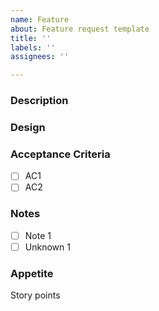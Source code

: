 ```yaml
---
name: Feature
about: Feature request template
title: ''
labels: ''
assignees: ''

---
```


### Description

### Design

### Acceptance Criteria
- [ ] AC1
- [ ] AC2

### Notes
- [ ] Note 1
- [ ] Unknown 1

### Appetite
Story points 

